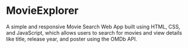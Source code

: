 # MovieExplorer
A simple and responsive Movie Search Web App built using HTML, CSS, and JavaScript, which allows users to search for movies and view details like title, release year, and poster using the OMDb API.

